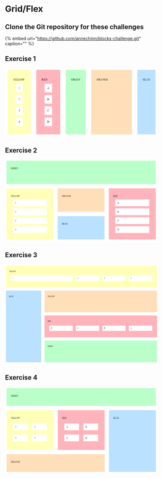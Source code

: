 # Grid/Flex

## Clone the Git repository for these challenges

{% embed url="https://github.com/annechinn/blocks-challenge.git" caption="" %}

## Exercise 1

![](../.gitbook/assets/image%20%28109%29.png)

## Exercise 2

![](../.gitbook/assets/image%20%2853%29.png)

## Exercise 3

![](../.gitbook/assets/image%20%2875%29.png)

## Exercise 4

![](../.gitbook/assets/image%20%2838%29.png)


